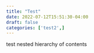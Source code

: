 ```yaml
---
title: "Test"
date: 2022-07-12T15:51:30-04:00
draft: false
categories: ['test2',]
---
```


test nested hierarchy of contents